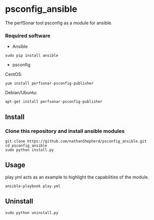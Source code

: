# psconfig_ansible
The perfSonar tool psconfig as a module for ansible.

### Required software

- Ansible
```
sudo pip install ansible
```

- psconfig

CentOS:
```
yum install perfsonar-psconfig-publisher
```

Debian/Ubuntu:
```
apt-get install perfsonar-psconfig-publisher
```

## Install 
### Clone this repository and install ansible modules
```
git clone https://github.com/nathanShepherd/psconfig_ansible.git
cd psconfig_ansible
sudo python install.py
```

## Usage
play.yml acts as an example to highlight the capabilities of the module.
```
ansible-playbook play.yml
```

## Uninstall
```
sudo python uninstall.py
```
